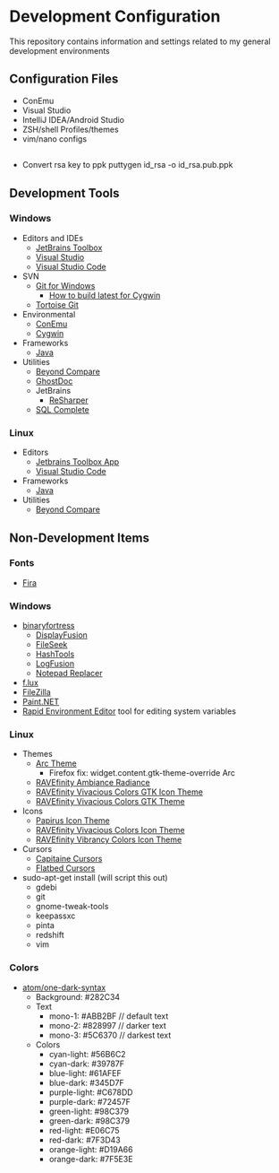 # Development Configuration

This repository contains information and settings related to my general development environments

## Configuration Files

* ConEmu
* Visual Studio
* IntelliJ IDEA/Android Studio
* ZSH/shell Profiles/themes
* vim/nano configs

##
* Convert rsa key to ppk puttygen id_rsa -o id_rsa.pub.ppk

## Development Tools

### Windows

* Editors and IDEs
  * [JetBrains Toolbox](https://www.jetbrains.com/toolbox/app/)
  * [Visual Studio](https://www.visualstudio.com/downloads/)
  * [Visual Studio Code](https://code.visualstudio.com/)
* SVN
  * [Git for Windows](https://git-scm.com/download/win)
    * [How to build latest for Cygwin](http://stackoverflow.com/questions/14330050/how-to-get-git-1-8-in-cygwin)
  * [Tortoise Git](https://tortoisegit.org/download/)
* Environmental
  * [ConEmu](http://conemu.github.io/)
  * [Cygwin](https://www.cygwin.com/)
* Frameworks
  * [Java](http://www.oracle.com/technetwork/java/javase/downloads/index.html)
* Utilities
  * [Beyond Compare](http://scootersoftware.com/download.php)
  * [GhostDoc](http://submain.com/products/ghostdoc.aspx)
  * JetBrains
    * [ReSharper](https://confluence.jetbrains.com/display/ReSharper/ReSharper+Early+Access+Program)    
  * [SQL Complete](https://secure.devart.com/Default.aspx)

### Linux

* Editors
  * [Jetbrains Toolbox App](https://www.jetbrains.com/toolbox/app/)
  * [Visual Studio Code](https://code.visualstudio.com/)
* Frameworks
  * [Java](https://www.digitalocean.com/community/tutorials/how-to-install-java-with-apt-get-on-ubuntu-16-04)
* Utilities
  * [Beyond Compare](http://scootersoftware.com/download.php)

## Non-Development Items

### Fonts

* [Fira](https://github.com/mozilla/Fira)

### Windows

* [binaryfortress](https://www.binaryfortress.com/)
  * [DisplayFusion](https://www.displayfusion.com/)
  * [FileSeek](https://www.fileseek.ca/)
  * [HashTools](https://www.binaryfortress.com/HashTools/)
  * [LogFusion](https://www.logfusion.ca/)
  * [Notepad Replacer](https://www.binaryfortress.com/NotepadReplacer/)
* [f.lux](https://justgetflux.com/)
* [FileZilla](https://filezilla-project.org/download.php?type=client)
* [Paint.NET](http://www.getpaint.net/index.html)
* [Rapid Environment Editor](http://www.rapidee.com/en/about) tool for editing system variables

### Linux

* Themes
  * [Arc Theme](https://github.com/horst3180/Arc-theme)
    * Firefox fix: widget.content.gtk-theme-override Arc
  * [RAVEfinity Ambiance Radiance](http://www.ravefinity.com/p/download-ambiance-radiance-flat-colors.html)
  * [RAVEfinity Vivacious Colors GTK Icon Theme](http://www.ravefinity.com/p/vivacious-colors-gtk-icon-theme.html)
  * [RAVEfinity Vivacious Colors GTK Theme](http://www.ravefinity.com/p/vivacious-colors-gtk-theme.html)
* Icons
  * [Papirus Icon Theme](https://github.com/PapirusDevelopmentTeam/papirus-icon-theme)
  * [RAVEfinity Vivacious Colors Icon Theme](http://www.ravefinity.com/p/vivacious-colors-gtk-icon-theme.html)
  * [RAVEfinity Vibrancy Colors Icon Theme](http://www.ravefinity.com/p/vibrancy-colors-gtk-icon-theme.html)
* Cursors
  * [Capitaine Cursors](https://github.com/keeferrourke/capitaine-cursors)
  * [Flatbed Cursors](https://www.gnome-look.org/content/show.php/Flatbed+Cursors?content=52027)
* sudo-apt-get install (will script this out)
  * gdebi
  * git
  * gnome-tweak-tools
  * keepassxc
  * pinta
  * redshift
  * vim

### Colors

* [atom/one-dark-syntax](https://github.com/atom/one-dark-syntax)
  * Background: #282C34
  * Text
    * mono-1:   #ABB2BF // default text
    * mono-2:   #828997 // darker text
    * mono-3:   #5C6370 // darkest text
  * Colors
    * cyan-light:   #56B6C2
    * cyan-dark:    #39787F
    * blue-light:   #61AFEF
    * blue-dark:    #345D7F
    * purple-light: #C678DD
    * purple-dark:  #72457F
    * green-light:  #98C379
    * green-dark:   #98C379
    * red-light:    #E06C75
    * red-dark:     #7F3D43
    * orange-light: #D19A66
    * orange-dark:  #7F5E3E
